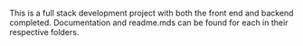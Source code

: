 This is a full stack development project with both the front end and backend completed. Documentation and readme.mds can be found for each in their respective folders.
